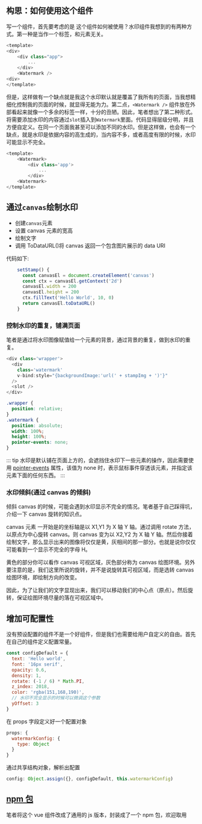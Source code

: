## 构思：如何使用这个组件

写一个组件，首先要考虑的是 这个组件如何被使用？水印组件我想到的有两种方式。第一种是当作一个标签，和元素无关。

```js
<template>
<div>
    <div class="app">
        ...
    </div>
    <Watermark />
<div>
</template>
```

但是，这样做有一个缺点就是我这个水印默认就是覆盖了我所有的页面，当我想精细化控制我的页面的时候，就显得无能为力。第二点，`<Watermark />` 组件放在外部看起来就像一个多余的标签一样，十分的丑陋。因此，笔者想出了第二种形式。将需要添加水印的内容通过`slot`插入到`Watermark`里面。代码显得层级分明，并且方便自定义。在同一个页面我甚至可以添加不同的水印。但是这样做，也会有一个缺点，就是水印是依据内容的高生成的，当内容不多，或者高度有限的时候，水印可能显示不完全。

```js
<template>
    <Watermark>
        <div class='app'>
            ...
        </div>
    <Watermark>
</template>
```

## 通过`canvas`绘制水印

- 创建`canvas`元素
- 设置 canvas 元素的宽高
- 绘制文字
- 调用 ToDataURL()将 canvas 返回一个包含图片展示的 data URI

代码如下:

```js
    setStamp() {
      const canvasEl = document.createElement('canvas')
      const ctx = canvasEl.getContext('2d')
      canvasEl.width = 200
      canvasEl.height = 200
      ctx.fillText('Hello World', 10, 0)
      return canvasEl.toDataURL()
    }
```

### 控制水印的重复，铺满页面

笔者是通过将水印图像赋值给一个元素的背景，通过背景的重复，做到水印的重复。

```js
<div class='wrapper'>
  <div
    class='watermark'
    v-bind:style="{backgroundImage:'url(' + stampImg + ')'}"
  />
  <slot />
</div>
```

```css
.wrapper {
  position: relative;
}
.watermark {
  position: absolute;
  width: 100%;
  height: 100%;
  pointer-events: none;
}
```

::: tip
水印是默认铺在页面上方的，会遮挡住水印下一些元素的操作，因此需要使用 [pointer-events](https://developer.mozilla.org/zh-CN/docs/Web/CSS/pointer-events) 属性，该值为 none 时，表示鼠标事件穿透该元素，并指定该元素下面的任何东西。
:::

### 水印倾斜(通过 canvas 的倾斜)

倾斜 canvas 的时候，可能会遇到水印显示不完全的情况。笔者基于自己踩得坑，介绍一下 canvas 旋转的知识点。

canvas 元素 一开始是的坐标轴是以 X1,Y1 为 X 轴 Y 轴。通过调用 rotate 方法，以原点为中心旋转 canvas。则 canvas 变为以 X2,Y2 为 X 轴 Y 轴。然后你接着绘制文字，那么显示出来的图像将仅仅是黄，灰相间的那一部分。也就是说你仅仅可能看到一个显示不完全的字母 H。

黄色的部分你可以看作 canvas 可视区域，灰色部分称为 canvas 绘图环境。另外要注意的是，我们这里所说的旋转，并不是说旋转其可视区域，而是选转 canvas 绘图环境，即绘制方向的改变。

因此，为了让我们的文字显现出来，我们可以移动我们的中心点（原点）。然后旋转，保证绘图环境尽量的落在可视区域中。

## 增加可配置性

没有预设配置的组件不是一个好组件，但是我们也需要给用户自定义的自由。首先在自己的组件定义配置常量。

```js
const configDefault = {
  text: 'Hello world',
  font: '16px serif',
  opacity: 0.6,
  density: 1,
  rotate: (-1 / 6) * Math.PI,
  z_index: 2018,
  color: 'rgba(151,168,190)',
  // 水印不完全显示的时候可以微调这个参数
  yOffset: 3
}
```

在 props 字段定义好一个配置对象

```js
props: {
  watermarkConfig: {
    type: Object
  }
}
```

通过共享结构对象，解析出配置

```js
config: Object.assign({}, configDefault, this.watermarkConfig)
```

## [npm 包](https://github.com/Liugq5713/watermarkToDiv)

笔者将这个 vue 组件改成了通用的 js 版本，封装成了一个 npm 包，欢迎取用
